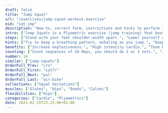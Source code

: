 ```yaml
---
draft: false
title: "Jump Squat"
url: "/exercises/jump-squat-workout-exercise"
eid: "sqt-jmp"
description: "How-to, correct form, instructions and hints to perform Jump Squat. Similar exercises and video demo"
intro: ["Jump Squats is a Plyometric exercise (jump training) that boost explosiveness. They are an easy and very effective exercise that will pump your heart and produce strong legs and core.", "Jump squats are essential for many plyometric moves such as box jumps."]
steps: ["Stand with your feet shoulder-width apart.", "Lower yourself as in a regular squat.", "Push your legs, raising and jumping with the movement.", "When landing, bend your knees lowering again as with the regular squat."]
hints: ["Try to keep a breathing pattern, exhaling as you jump.", "Keep your chest up and straight."]
benefits: ["Increase explosiveness.", "High intensity cardio.", "Tone but, legs and abs.", "Improve balance.", "Increase Aerobic fitness.", "Help reducing the risk of heart disease, hypertension, obesity, and diabetes as a direct consequence of the intense cardio."]
counting: ["Count sequences of 10 Reps, you should do 2 or 3 sets.", "If you have a list of daily-cardio to perform, include this in the list. Once in a while the intense cardio should come from this exercise."]
number: 14
similar: ["jump-squats"]
OrderFull_Prev: "cru"
OrderFull_First: "calfr"
OrderFull_Next: "pul"
OrderFull_Last: "air-bike"
collections: ["Squat Variations"]
muscles: ["Glutes", "Hips", "Quads", "Calves"]
flexibilities: ["Hips"]
categories: ["Cardio", "Plyometrics"]
date: 2021-02-25T23:22:06+01:00
---
```

